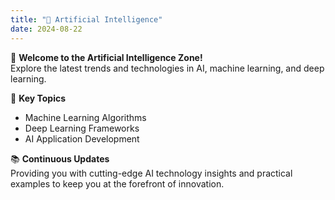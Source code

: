 ```yaml
---
title: "🤖 Artificial Intelligence"
date: 2024-08-22
---
```

👋 **Welcome to the Artificial Intelligence Zone!**  
Explore the latest trends and technologies in AI, machine learning, and deep learning.

🎯 **Key Topics**  
- Machine Learning Algorithms  
- Deep Learning Frameworks  
- AI Application Development

📚 **Continuous Updates**  
Providing you with cutting-edge AI technology insights and practical examples to keep you at the forefront of innovation.
